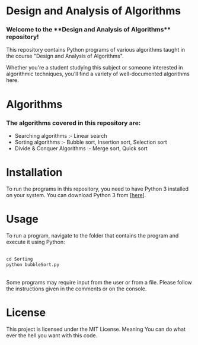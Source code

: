 <h1>Design and Analysis of Algorithms</h1>

<h3> Welcome to the **Design and Analysis of Algorithms** repository! </h3>
This repository contains Python programs of various algorithms taught in the course "Design and Analysis of Algorithms".

Whether you're a student studying this subject or someone interested in algorithmic techniques, you'll find a variety of well-documented algorithms here.

<h1> Algorithms </h1>
<h3>The algorithms covered in this repository are:</h3>
<ul>
  <li>Searching algorithms :- Linear search </li>
  <li>Sorting algorithms :- Bubble sort, Insertion sort, Selection sort</li>
  <li>Divide & Conquer Algorithms :- Merge sort, Quick sort </li>
</ul>

<h1> Installation </h1>
To run the programs in this repository, you need to have Python 3 installed on your system. You can download Python 3 from [<a  href="https://www.python.org/downloads/" targer="_blank">here</a>].

<h1>Usage</h1>
To run a program, navigate to the folder that contains the program and execute it using Python: <br>
<br>

```python
cd Sorting
python bubbleSort.py

```
<br>
Some programs may require input from the user or from a file. Please follow the instructions given in the comments or on the console.


<h1> License </h1>
This project is licensed under the MIT License. 
Meaning You can do what ever the hell you want with this code.

